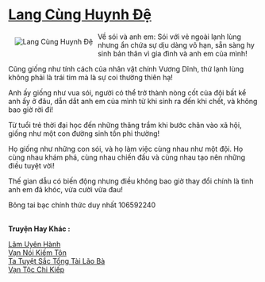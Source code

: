 <a href="https://truyenwiki.net/lang-cung-huynh-de.35415/" title="Lang Cùng Huynh Đệ"><h1>Lang Cùng Huynh Đệ</h1></a><div style="display:table"><img align="right" style="float: left; padding: 10px;" src="https://truyenwiki.net/a/img/str/src/35415.jpg" alt="Lang Cùng Huynh Đệ">Về sói và anh em: Sói với vẻ ngoài lạnh lùng nhưng ẩn chứa sự dịu dàng vô hạn, sẵn sàng hy sinh bản thân vì gia đình và anh em của mình!<p></p> Cũng giống như tính cách của nhân vật chính Vương Dĩnh, thứ lạnh lùng không phải là trái tim mà là sự coi thường thiên hạ!<p></p> Anh ấy giống như vua sói, người có thể trở thành nòng cốt của đội bất kể anh ấy ở đâu, dẫn dắt anh em của mình từ khi sinh ra đến khi chết, và không bao giờ rời đi!<p></p> Từ tuổi trẻ thời đại học đến những thăng trầm khi bước chân vào xã hội, giống như một con đường sinh tồn phi thường!<p></p> Họ giống như những con sói, và họ làm việc cùng nhau như một đội. Họ cùng nhau khám phá, cùng nhau chiến đấu và cùng nhau tạo nên những điều tuyệt vời!<p></p> Thế gian dẫu có biến động nhưng điều không bao giờ thay đổi chính là tình anh em đã khóc, vừa cười vừa đau!<p></p> Bông tai bạc chính thức duy nhất 106592240</div><p><br><b>Truyện Hay Khác :</b></p><a href="https://truyenwiki.net/lam-uyen-hanh.35374/" alt="Lâm Uyên Hành">Lâm Uyên Hành</a><br/><a href="https://sangtacviet.wordpress.com/2020/10/22/van-noi-kiem-ton/" alt="Vạn Nói Kiếm Tôn">Vạn Nói Kiếm Tôn</a><br/><a href="https://sangtacviet.wordpress.com/2020/10/22/ta-tuyet-sac-tong-tai-lao-ba/" alt="Ta Tuyệt Sắc Tổng Tài Lão Bà">Ta Tuyệt Sắc Tổng Tài Lão Bà</a><br/><a href="https://sangtacviet.wordpress.com/2020/10/22/van-toc-chi-kiep/" alt="Vạn Tộc Chi Kiếp">Vạn Tộc Chi Kiếp</a><br/>
